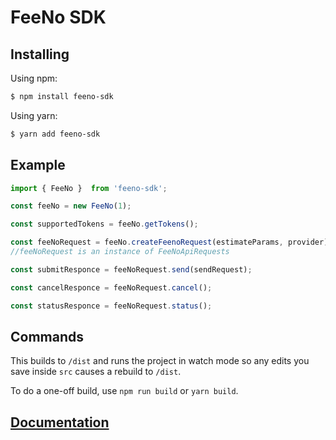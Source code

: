 # FeeNo SDK

## Installing

Using npm:

```bash
$ npm install feeno-sdk
```

Using yarn:

```bash
$ yarn add feeno-sdk
```

## Example

```js
import { FeeNo }  from 'feeno-sdk';

const feeNo = new FeeNo(1);

const supportedTokens = feeNo.getTokens();

const feeNoRequest = feeNo.createFeenoRequest(estimateParams, provider);
//feeNoRequest is an instance of FeeNoApiRequests

const submitResponce = feeNoRequest.send(sendRequest);

const cancelResponce = feeNoRequest.cancel();

const statusResponce = feeNoRequest.status();
```

## Commands

This builds to `/dist` and runs the project in watch mode so any edits you save inside `src` causes a rebuild to `/dist`.

To do a one-off build, use `npm run build` or `yarn build`.

## [Documentation](./docs/index.html)